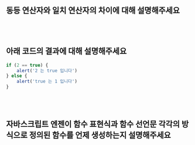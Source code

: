 ## 동등 연산자와 일치 연산자의 차이에 대해 설명해주세요

<br></br>

## 아래 코드의 결과에 대해 설명해주세요
```javascript
if (2 == true) {
    alert('2 는 true 입니다')
} else {
    alert('true 는 1 입니다')
}
```

<br></br>

## 자바스크립트 엔젠이 함수 표현식과 함수 선언문 각각의 방식으로 정의된 함수를 언제 생성하는지 설명해주세요
